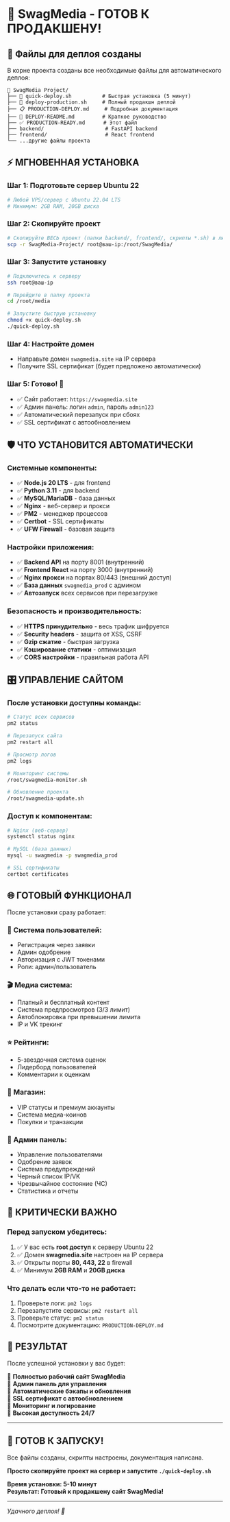 # 🎉 SwagMedia - ГОТОВ К ПРОДАКШЕНУ!

## 📂 Файлы для деплоя созданы

В корне проекта созданы все необходимые файлы для автоматического деплоя:

```
📁 SwagMedia Project/
├── 🚀 quick-deploy.sh          # Быстрая установка (5 минут)
├── 🔧 deploy-production.sh     # Полный продакшн деплой
├── 📋 PRODUCTION-DEPLOY.md     # Подробная документация  
├── 📖 DEPLOY-README.md         # Краткое руководство
├── ✅ PRODUCTION-READY.md      # Этот файл
├── backend/                    # FastAPI backend
├── frontend/                   # React frontend
└── ...другие файлы проекта
```

## ⚡ МГНОВЕННАЯ УСТАНОВКА

### Шаг 1: Подготовьте сервер Ubuntu 22
```bash
# Любой VPS/сервер с Ubuntu 22.04 LTS
# Минимум: 2GB RAM, 20GB диска
```

### Шаг 2: Скопируйте проект
```bash
# Скопируйте ВЕСЬ проект (папки backend/, frontend/, скрипты *.sh) в любую папку на сервере
scp -r SwagMedia-Project/ root@ваш-ip:/root/SwagMedia/
```

### Шаг 3: Запустите установку
```bash
# Подключитесь к серверу
ssh root@ваш-ip

# Перейдите в папку проекта  
cd /root/media

# Запустите быструю установку
chmod +x quick-deploy.sh
./quick-deploy.sh
```

### Шаг 4: Настройте домен
- Направьте домен `swagmedia.site` на IP сервера
- Получите SSL сертификат (будет предложено автоматически)

### Шаг 5: Готово! 🎉
- ✅ Сайт работает: `https://swagmedia.site`
- ✅ Админ панель: логин `admin`, пароль `admin123`
- ✅ Автоматический перезапуск при сбоях
- ✅ SSL сертификат с автообновлением

## 🛡️ ЧТО УСТАНОВИТСЯ АВТОМАТИЧЕСКИ

### Системные компоненты:
- ✅ **Node.js 20 LTS** - для frontend
- ✅ **Python 3.11** - для backend  
- ✅ **MySQL/MariaDB** - база данных
- ✅ **Nginx** - веб-сервер и прокси
- ✅ **PM2** - менеджер процессов
- ✅ **Certbot** - SSL сертификаты
- ✅ **UFW Firewall** - базовая защита

### Настройки приложения:
- ✅ **Backend API** на порту 8001 (внутренний)
- ✅ **Frontend React** на порту 3000 (внутренний)
- ✅ **Nginx прокси** на портах 80/443 (внешний доступ)
- ✅ **База данных** `swagmedia_prod` с админом
- ✅ **Автозапуск** всех сервисов при перезагрузке

### Безопасность и производительность:
- ✅ **HTTPS принудительно** - весь трафик шифруется
- ✅ **Security headers** - защита от XSS, CSRF
- ✅ **Gzip сжатие** - быстрая загрузка
- ✅ **Кэширование статики** - оптимизация
- ✅ **CORS настройки** - правильная работа API

## 🎛️ УПРАВЛЕНИЕ САЙТОМ

### После установки доступны команды:

```bash
# Статус всех сервисов
pm2 status

# Перезапуск сайта
pm2 restart all

# Просмотр логов
pm2 logs

# Мониторинг системы  
/root/swagmedia-monitor.sh

# Обновление проекта
/root/swagmedia-update.sh
```

### Доступ к компонентам:
```bash
# Nginx (веб-сервер)
systemctl status nginx

# MySQL (база данных)  
mysql -u swagmedia -p swagmedia_prod

# SSL сертификаты
certbot certificates
```

## 🌐 ГОТОВЫЙ ФУНКЦИОНАЛ

После установки сразу работает:

### 🔐 Система пользователей:
- Регистрация через заявки
- Админ одобрение  
- Авторизация с JWT токенами
- Роли: админ/пользователь

### 🎬 Медиа система:
- Платный и бесплатный контент
- Система предпросмотров (3/3 лимит)
- Автоблокировка при превышении лимита
- IP и VK трекинг

### ⭐ Рейтинги:
- 5-звездочная система оценок
- Лидерборд пользователей
- Комментарии к оценкам

### 🛒 Магазин:
- VIP статусы и премиум аккаунты  
- Система медиа-коинов
- Покупки и транзакции

### 👑 Админ панель:
- Управление пользователями
- Одобрение заявок
- Система предупреждений
- Черный список IP/VK
- Чрезвычайное состояние (ЧС)
- Статистика и отчеты

## 🚨 КРИТИЧЕСКИ ВАЖНО

### Перед запуском убедитесь:
1. ✅ У вас есть **root доступ** к серверу Ubuntu 22
2. ✅ Домен **swagmedia.site** настроен на IP сервера  
3. ✅ Открыты порты **80, 443, 22** в firewall
4. ✅ Минимум **2GB RAM** и **20GB диска**

### Что делать если что-то не работает:
1. Проверьте логи: `pm2 logs`
2. Перезапустите сервисы: `pm2 restart all`  
3. Проверьте статус: `pm2 status`
4. Посмотрите документацию: `PRODUCTION-DEPLOY.md`

## 🎯 РЕЗУЛЬТАТ

После успешной установки у вас будет:

🌟 **Полностью рабочий сайт SwagMedia**  
🌟 **Админ панель для управления**  
🌟 **Автоматические бэкапы и обновления**  
🌟 **SSL сертификат с автообновлением**  
🌟 **Мониторинг и логирование**  
🌟 **Высокая доступность 24/7**  

---

## 🎉 ГОТОВ К ЗАПУСКУ!

Все файлы созданы, скрипты настроены, документация написана.

**Просто скопируйте проект на сервер и запустите `./quick-deploy.sh`**

**Время установки: 5-10 минут**  
**Результат: Готовый к продакшену сайт SwagMedia!**

---

*Удачного деплоя! 🚀*